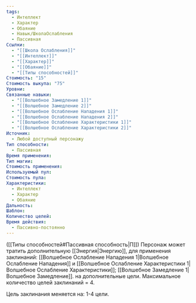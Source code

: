 ```yaml
---
tags:
  - Интеллект
  - Характер
  - Обаяние
  - Навык/ШколаОслабления
  - Пассивная
Ссылки:
  - "[[Школа Ослабления]]"
  - "[[Интеллект]]"
  - "[[Характер]]"
  - "[[Обаяние]]"
  - "[[Типы способностей]]"
Стоимость: "15"
Стоимость выкупа: "75"
Уровни: 
Связанные навыки:
  - "[[Волшебное Замедление 1]]"
  - "[[Волшебное Замедление 2]]"
  - "[[Волшебное Ослабление Нападения 1]]"
  - "[[Волшебное Ослабление Нападения 2]]"
  - "[[Волшебное Ослабление Характеристики 1]]"
  - "[[Волшебное Ослабление Характеристики 2]]"
Источник:
  - Любой доступный персонажу
Тип способности:
  - Пассивная
Время применения: 
Тип магии: 
Стоимость применения: 
Используемый пул: 
Стоимость пула: 
Характеристики:
  - Интеллект
  - Характер
  - Обаяние
Дальность: 
Шаблон: 
Количество целей: 
Время действия:
  - Пассивно-постоянно
---
```

([[Типы способностей#Пассивная способность|П]]) Персонаж может тратить дополнительную [[Энергия|Энергию]], для применения заклинаний: [[Волшебное Ослабление Нападения 1|Волшебное Ослабление Нападения]] и [[Волшебное Ослабление Характеристики 1|Волшебное Ослабление Характеристики]]; [[Волшебное Замедление 1|Волшебное Замедление]]. на дополнительные цели. Максимальное количество целей заклинаний = 4. 

Цель заклинания меняется на: 1-4 цели. 